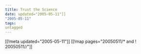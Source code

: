 ```yaml
---
title: Trust the Science
date: updated="2005-05-11"]]
"2005-05-11"
tags:
untagged
---
```

[[!meta updated="2005-05-11"]]
[[!map pages="20050511/* and ! 20050511/*/*"]]
